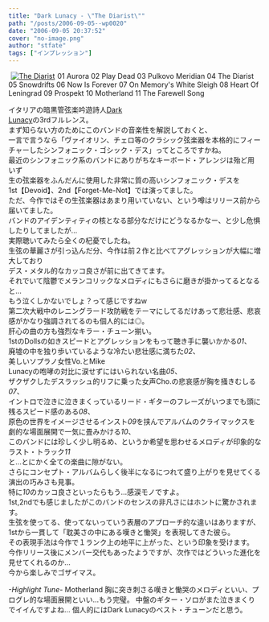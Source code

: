 ```yaml
---
title: "Dark Lunacy - \"The Diarist\""
path: "/posts/2006-09-05--wp0020"
date: "2006-09-05 20:37:52"
cover: "no-image.png"
author: "stfate"
tags: ["インプレッション"]
---
```


<style type="text/css">
<!--
p {white-space: pre-wrap};
-->
</style>

<div class="amazon" style="float:left; margin-left:5px;margin-right:5px;border:0px; vertical-align:top;">
<a href="http://www.amazon.co.jp/gp/product/B000F6ZPDQ%3ftag=invisibleair-22%26link_code=xm2%26camp=2025%26dev-t=0ZZ51W51PSHKTDFA9002" target="_blank"><img src="http://images-jp.amazon.com/images/P/B000F6ZPDQ.09.MZZZZZZZ.jpg" alt="The Diarist" class="amazon_pict" /></a></div><div class="tracklist" style="vertical-align:center;">01 Aurora
02 Play Dead
03 Pulkovo Meridian
04 The Diarist
05 Snowdrifts
06 Now Is Forever
07 On Memory's White Sleigh
08 Heart Of Leningrad
09 Prospekt
<span class="red">10 Motherland</span>
11 The Farewell Song  </div><div class="entry_clear"></div>

<!--more-->
イタリアの暗黒管弦楽吟遊詩人<a href="http://www.darklunacy.com/" target="_blank">Dark Lunacy</a>の3rdフルレンス。
まず知らない方のためにこのバンドの音楽性を解説しておくと、
一言で言うなら「ヴァイオリン、チェロ等のクラシック弦楽器を本格的にフィーチャーしたシンフォニック・ゴシック・デス」ってところですかね。
最近のシンフォニック系のバンドにありがちなキーボード・アレンジは殆ど用いず
生の弦楽器をふんだんに使用した非常に質の高いシンフォニック・デスを
1st【Devoid】、2nd【Forget-Me-Not】では演ってました。
ただ、今作ではその生弦楽器はあまり用いていない、という噂はリリース前から届いてました。
バンドのアイデンティティの核となる部分なだけにどうなるかなー、と少し危惧したりしてましたが…
実際聴いてみたら全くの杞憂でしたね。
生弦の華麗さが引っ込んだ分、今作は前２作と比べてアグレッションが大幅に増大しており
デス・メタル的なカッコ良さが前に出てきてます。
それでいて陰鬱でメランコリックなメロディにもさらに磨きが掛かってるとなると…
もう泣くしかないでしょ？って感じですねw
第二次大戦中のレニングラード攻防戦をテーマにしてるだけあって悲壮感、悲哀感がかなり強調されてるのも個人的には◎。
肝心の曲の方も強烈なキラー・チューン揃い。
1stのDollsの如きスピードとアグレッションをもって聴き手に襲いかかる<em>01</em>、
廃墟の中を独り歩いているような冷たい悲壮感に満ちた<em>02</em>、
美しいソプラノ女性Vo.とMike Lunacyの咆哮の対比に涙せずにはいられない名曲<em>05</em>、
ザクザクしたデスラッシュ的リフに乗った女声Cho.の悲哀感が胸を掻きむしる<em>07</em>、
イントロで泣きに泣きまくっているリード・ギターのフレーズがいつまでも頭に残るスピード感のある<em>08</em>、
原色の世界をイメージさせるインスト<em>09</em>を挟んでアルバムのクライマックスを
劇的な場面展開で一気に畳みかける<em>10</em>、
このバンドには珍しく少し明るめ、というか希望を思わせるメロディが印象的なラスト・トラック<em>11</em>
と…とにかく全ての楽曲に隙がない。
さらにコンセプト・アルバムらしく後半になるにつれて盛り上がりを見せてくる演出の巧みさも見事。
特に<em>10</em>のカッコ良さといったらもう…感涙モノですよ。
1st,2ndでも感じましたがこのバンドのセンスの非凡さにはホントに驚かされます。
生弦を使ってる、使ってないっていう表層のアプローチ的な違いはありますが、
1stから一貫して「耽美さの中にある嘆きと慟哭」を表現してきた彼ら。
その表現手法は今作で１ランク上の地平に上がった、という印象を受けます。
今作リリース後にメンバー交代もあったようですが、次作ではどういった進化を見せてくれるのか…
今から楽しみでゴザイマス。
<div class="highlight"><em>-Highlight Tune-</em>
<span class="red">Motherland</span>
胸に突き刺さる嘆きと慟哭のメロディといい、プログレ的な場面展開といい…もう完璧。
中盤のギター・ソロがまた泣きまくりでイイんですよね…
個人的にはDark Lunacyのベスト・チューンだと思う。</div>
